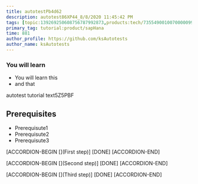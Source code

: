 ```yaml
---
title: autotestPb4d62
description: autotest86XP44_8/8/2020 11:45:42 PM
tags: [topic:139269250608756787992873,products:tech/73554900100700000996,tutorial:experience/advanced]
primary_tag: tutorial:product/sapHana
time: 881
author_profile: https://github.com/ksAutotests
author_name: ksAutotests
---
```

### You will learn
- You will learn this
- and that

autotest tutorial text5Z5PBF

## Prerequisites
- Prerequisute1
- Prerequisute2
- Prerequisute3

[ACCORDION-BEGIN [](First step)]
[DONE]
[ACCORDION-END]

[ACCORDION-BEGIN [](Second step)]
[DONE]
[ACCORDION-END]

[ACCORDION-BEGIN [](Third step)]
[DONE]
[ACCORDION-END]

